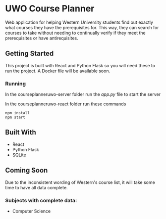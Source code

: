 # UWO Course Planner

Web application for helping Western University students find out exactly what courses they have the prerequisites for. This way, they can search for courses to take without needing to continually verify if they meet the prerequisites or have antirequisites.

## Getting Started

This project is built with React and Python Flask so you will need these to run the project. A Docker file will be available soon.

### Running

In the courseplanneruwo-server folder run the _app.py_ file to start the server

In the courseplanneruwo-react folder run these commands

```
npm install
npm start
```

## Built With

- React
- Python Flask
- SQLite

## Coming Soon

Due to the inconsistent wording of Western's course list, it will take some time to have all data complete.

### Subjects with complete data:

- Computer Science
